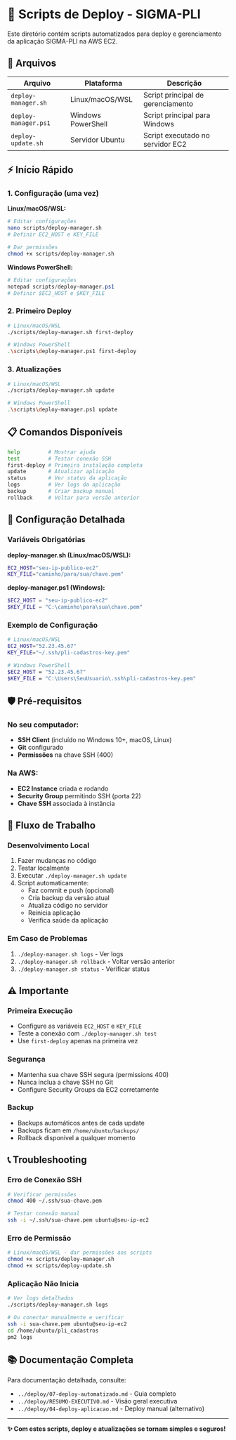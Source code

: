 # 🚀 Scripts de Deploy - SIGMA-PLI

Este diretório contém scripts automatizados para deploy e gerenciamento da aplicação SIGMA-PLI na AWS EC2.

## 📁 Arquivos

| Arquivo | Plataforma | Descrição |
|---------|------------|-----------|
| `deploy-manager.sh` | Linux/macOS/WSL | Script principal de gerenciamento |
| `deploy-manager.ps1` | Windows PowerShell | Script principal para Windows |
| `deploy-update.sh` | Servidor Ubuntu | Script executado no servidor EC2 |

## ⚡ Início Rápido

### 1. Configuração (uma vez)

**Linux/macOS/WSL:**
```bash
# Editar configurações
nano scripts/deploy-manager.sh
# Definir EC2_HOST e KEY_FILE

# Dar permissões
chmod +x scripts/deploy-manager.sh
```

**Windows PowerShell:**
```powershell
# Editar configurações
notepad scripts/deploy-manager.ps1
# Definir $EC2_HOST e $KEY_FILE
```

### 2. Primeiro Deploy
```bash
# Linux/macOS/WSL
./scripts/deploy-manager.sh first-deploy

# Windows PowerShell
.\scripts\deploy-manager.ps1 first-deploy
```

### 3. Atualizações
```bash
# Linux/macOS/WSL
./scripts/deploy-manager.sh update

# Windows PowerShell
.\scripts\deploy-manager.ps1 update
```

## 📋 Comandos Disponíveis

```bash
help         # Mostrar ajuda
test         # Testar conexão SSH
first-deploy # Primeira instalação completa
update       # Atualizar aplicação
status       # Ver status da aplicação
logs         # Ver logs da aplicação
backup       # Criar backup manual
rollback     # Voltar para versão anterior
```

## 🔧 Configuração Detalhada

### Variáveis Obrigatórias

**deploy-manager.sh (Linux/macOS/WSL):**
```bash
EC2_HOST="seu-ip-publico-ec2"
KEY_FILE="caminho/para/sua/chave.pem"
```

**deploy-manager.ps1 (Windows):**
```powershell
$EC2_HOST = "seu-ip-publico-ec2"
$KEY_FILE = "C:\caminho\para\sua\chave.pem"
```

### Exemplo de Configuração

```bash
# Linux/macOS/WSL
EC2_HOST="52.23.45.67"
KEY_FILE="~/.ssh/pli-cadastros-key.pem"

# Windows PowerShell
$EC2_HOST = "52.23.45.67"
$KEY_FILE = "C:\Users\SeuUsuario\.ssh\pli-cadastros-key.pem"
```

## 🛡️ Pré-requisitos

### No seu computador:
- **SSH Client** (incluído no Windows 10+, macOS, Linux)
- **Git** configurado
- **Permissões** na chave SSH (400)

### Na AWS:
- **EC2 Instance** criada e rodando
- **Security Group** permitindo SSH (porta 22)
- **Chave SSH** associada à instância

## 🎯 Fluxo de Trabalho

### Desenvolvimento Local
1. Fazer mudanças no código
2. Testar localmente
3. Executar `./deploy-manager.sh update`
4. Script automaticamente:
   - Faz commit e push (opcional)
   - Cria backup da versão atual
   - Atualiza código no servidor
   - Reinicia aplicação
   - Verifica saúde da aplicação

### Em Caso de Problemas
1. `./deploy-manager.sh logs` - Ver logs
2. `./deploy-manager.sh rollback` - Voltar versão anterior
3. `./deploy-manager.sh status` - Verificar status

## ⚠️ Importante

### Primeira Execução
- Configure as variáveis `EC2_HOST` e `KEY_FILE`
- Teste a conexão com `./deploy-manager.sh test`
- Use `first-deploy` apenas na primeira vez

### Segurança
- Mantenha sua chave SSH segura (permissions 400)
- Nunca inclua a chave SSH no Git
- Configure Security Groups da EC2 corretamente

### Backup
- Backups automáticos antes de cada update
- Backups ficam em `/home/ubuntu/backups/`
- Rollback disponível a qualquer momento

## 📞 Troubleshooting

### Erro de Conexão SSH
```bash
# Verificar permissões
chmod 400 ~/.ssh/sua-chave.pem

# Testar conexão manual
ssh -i ~/.ssh/sua-chave.pem ubuntu@seu-ip-ec2
```

### Erro de Permissão
```bash
# Linux/macOS/WSL - dar permissões aos scripts
chmod +x scripts/deploy-manager.sh
chmod +x scripts/deploy-update.sh
```

### Aplicação Não Inicia
```bash
# Ver logs detalhados
./scripts/deploy-manager.sh logs

# Ou conectar manualmente e verificar
ssh -i sua-chave.pem ubuntu@seu-ip-ec2
cd /home/ubuntu/pli_cadastros
pm2 logs
```

## 📚 Documentação Completa

Para documentação detalhada, consulte:
- `../deploy/07-deploy-automatizado.md` - Guia completo
- `../deploy/RESUMO-EXECUTIVO.md` - Visão geral executiva
- `../deploy/04-deploy-aplicacao.md` - Deploy manual (alternativo)

---

**✨ Com estes scripts, deploy e atualizações se tornam simples e seguros!**
